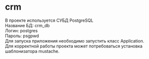 # crm  
В проекте используется СУБД PostgreSQL  
    Название БД: crm_db  
    Логин: postgres  
    Пароль: psgpwd  
Для запуска приложения необходимо запустить класс Application.  
Для корректной работы проекта может потребоваться установка шаблонизатора mustache.  
